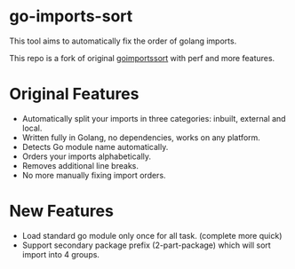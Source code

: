 # go-imports-sort
This tool aims to automatically fix the order of golang imports. 

This repo is a fork of original [goimportssort](https://github.com/AanZee/goimportssort) with perf and more features.

# Original Features
- Automatically split your imports in three categories: inbuilt, external and local.
- Written fully in Golang, no dependencies, works on any platform.
- Detects Go module name automatically.
- Orders your imports alphabetically.
- Removes additional line breaks.
- No more manually fixing import orders.

# New Features
- Load standard go module only once for all task. (complete more quick) 
- Support secondary package prefix (2-part-package) which will sort import into 4 groups.
